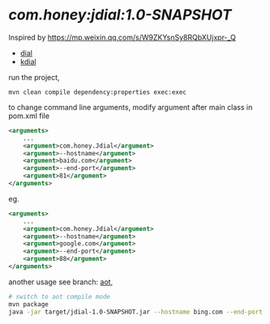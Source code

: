 # *com.honey:jdial:1.0-SNAPSHOT*

Inspired by https://mp.weixin.qq.com/s/W9ZKYsnSy8RQbXUjxpr-_Q

* [dial](https://github.com/honwhy/dial)
* [kdial](https://github.com/honwhy/kdial)

run the project,
```
mvn clean compile dependency:properties exec:exec
```
to change command line arguments, modify argument after main class in pom.xml file
```xml
<arguments>
    ...
    <argument>com.honey.Jdial</argument>
    <argument>--hostname</argument>
    <argument>baidu.com</argument>
    <argument>--end-port</argument>
    <argument>81</argument>
</arguments>
```
eg.
```xml
<arguments>
    ...
    <argument>com.honey.Jdial</argument>
    <argument>--hostname</argument>
    <argument>google.com</argument>
    <argument>--end-port</argument>
    <argument>88</argument>
</arguments>
```

another usage see branch: [aot](https://github.com/honwhy/jdial/tree/aot),
```bash
# switch to aot compile mode
mvn package
java -jar target/jdial-1.0-SNAPSHOT.jar --hostname bing.com --end-port 82
```